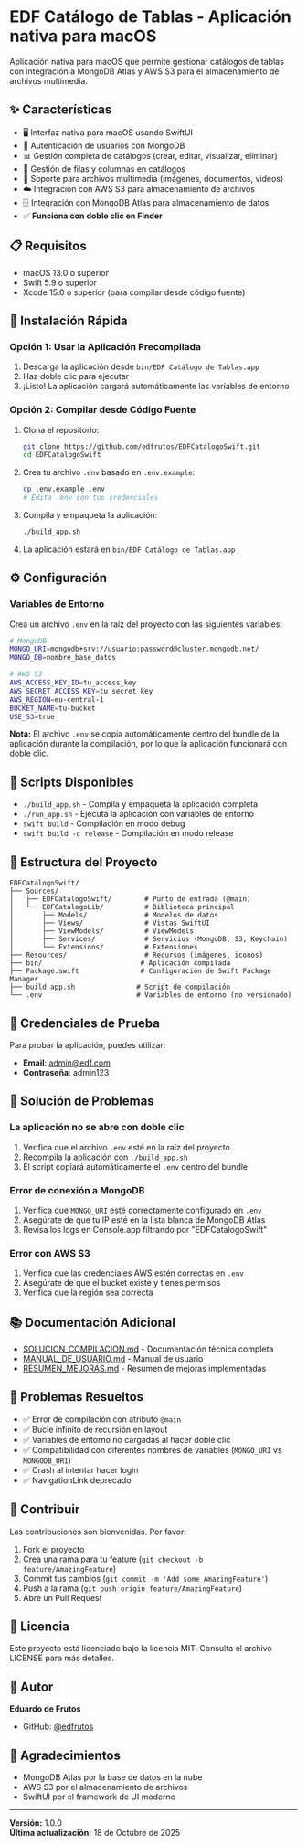 # EDF Catálogo de Tablas - Aplicación nativa para macOS

Aplicación nativa para macOS que permite gestionar catálogos de tablas con integración a MongoDB Atlas y AWS S3 para el almacenamiento de archivos multimedia.

## ✨ Características

- 🖥️ Interfaz nativa para macOS usando SwiftUI
- 🔐 Autenticación de usuarios con MongoDB
- 📊 Gestión completa de catálogos (crear, editar, visualizar, eliminar)
- 📝 Gestión de filas y columnas en catálogos
- 📁 Soporte para archivos multimedia (imágenes, documentos, videos)
- ☁️ Integración con AWS S3 para almacenamiento de archivos
- 🗄️ Integración con MongoDB Atlas para almacenamiento de datos
- ✅ **Funciona con doble clic en Finder**

## 📋 Requisitos

- macOS 13.0 o superior
- Swift 5.9 o superior
- Xcode 15.0 o superior (para compilar desde código fuente)

## 🚀 Instalación Rápida

### Opción 1: Usar la Aplicación Precompilada

1. Descarga la aplicación desde `bin/EDF Catálogo de Tablas.app`
2. Haz doble clic para ejecutar
3. ¡Listo! La aplicación cargará automáticamente las variables de entorno

### Opción 2: Compilar desde Código Fuente

1. Clona el repositorio:
   ```bash
   git clone https://github.com/edfrutos/EDFCatalogoSwift.git
   cd EDFCatalogoSwift
   ```

2. Crea tu archivo `.env` basado en `.env.example`:
   ```bash
   cp .env.example .env
   # Edita .env con tus credenciales
   ```

3. Compila y empaqueta la aplicación:
   ```bash
   ./build_app.sh
   ```

4. La aplicación estará en `bin/EDF Catálogo de Tablas.app`

## ⚙️ Configuración

### Variables de Entorno

Crea un archivo `.env` en la raíz del proyecto con las siguientes variables:

```bash
# MongoDB
MONGO_URI=mongodb+srv://usuario:password@cluster.mongodb.net/
MONGO_DB=nombre_base_datos

# AWS S3
AWS_ACCESS_KEY_ID=tu_access_key
AWS_SECRET_ACCESS_KEY=tu_secret_key
AWS_REGION=eu-central-1
BUCKET_NAME=tu-bucket
USE_S3=true
```

**Nota:** El archivo `.env` se copia automáticamente dentro del bundle de la aplicación durante la compilación, por lo que la aplicación funcionará con doble clic.

## 🔨 Scripts Disponibles

- `./build_app.sh` - Compila y empaqueta la aplicación completa
- `./run_app.sh` - Ejecuta la aplicación con variables de entorno
- `swift build` - Compilación en modo debug
- `swift build -c release` - Compilación en modo release

## 📁 Estructura del Proyecto

```
EDFCatalogoSwift/
├── Sources/
│   ├── EDFCatalogoSwift/        # Punto de entrada (@main)
│   └── EDFCatalogoLib/          # Biblioteca principal
│       ├── Models/              # Modelos de datos
│       ├── Views/               # Vistas SwiftUI
│       ├── ViewModels/          # ViewModels
│       ├── Services/            # Servicios (MongoDB, S3, Keychain)
│       └── Extensions/          # Extensiones
├── Resources/                   # Recursos (imágenes, iconos)
├── bin/                        # Aplicación compilada
├── Package.swift               # Configuración de Swift Package Manager
├── build_app.sh               # Script de compilación
└── .env                       # Variables de entorno (no versionado)
```

## 🎯 Credenciales de Prueba

Para probar la aplicación, puedes utilizar:

- **Email**: admin@edf.com
- **Contraseña**: admin123

## 🔧 Solución de Problemas

### La aplicación no se abre con doble clic

1. Verifica que el archivo `.env` esté en la raíz del proyecto
2. Recompila la aplicación con `./build_app.sh`
3. El script copiará automáticamente el `.env` dentro del bundle

### Error de conexión a MongoDB

1. Verifica que `MONGO_URI` esté correctamente configurado en `.env`
2. Asegúrate de que tu IP esté en la lista blanca de MongoDB Atlas
3. Revisa los logs en Console.app filtrando por "EDFCatalogoSwift"

### Error con AWS S3

1. Verifica que las credenciales AWS estén correctas en `.env`
2. Asegúrate de que el bucket existe y tienes permisos
3. Verifica que la región sea correcta

## 📚 Documentación Adicional

- [SOLUCION_COMPILACION.md](SOLUCION_COMPILACION.md) - Documentación técnica completa
- [MANUAL_DE_USUARIO.md](MANUAL_DE_USUARIO.md) - Manual de usuario
- [RESUMEN_MEJORAS.md](RESUMEN_MEJORAS.md) - Resumen de mejoras implementadas

## 🐛 Problemas Resueltos

- ✅ Error de compilación con atributo `@main`
- ✅ Bucle infinito de recursión en layout
- ✅ Variables de entorno no cargadas al hacer doble clic
- ✅ Compatibilidad con diferentes nombres de variables (`MONGO_URI` vs `MONGODB_URI`)
- ✅ Crash al intentar hacer login
- ✅ NavigationLink deprecado

## 🤝 Contribuir

Las contribuciones son bienvenidas. Por favor:

1. Fork el proyecto
2. Crea una rama para tu feature (`git checkout -b feature/AmazingFeature`)
3. Commit tus cambios (`git commit -m 'Add some AmazingFeature'`)
4. Push a la rama (`git push origin feature/AmazingFeature`)
5. Abre un Pull Request

## 📄 Licencia

Este proyecto está licenciado bajo la licencia MIT. Consulta el archivo LICENSE para más detalles.

## 👤 Autor

**Eduardo de Frutos**
- GitHub: [@edfrutos](https://github.com/edfrutos)

## 🙏 Agradecimientos

- MongoDB Atlas por la base de datos en la nube
- AWS S3 por el almacenamiento de archivos
- SwiftUI por el framework de UI moderno

---

**Versión:** 1.0.0  
**Última actualización:** 18 de Octubre de 2025
